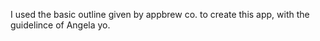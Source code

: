 I used the basic outline given by appbrew co. to create this app, with the guidelince of Angela yo.
